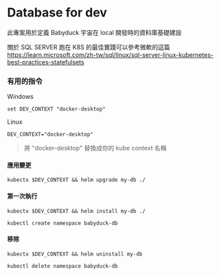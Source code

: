 # Database for dev
此專案用於定義 Babyduck 宇宙在 local 開發時的資料庫基礎建設

關於 SQL SERVER 跑在 K8S 的最佳實踐可以參考微軟的這篇
https://learn.microsoft.com/zh-tw/sql/linux/sql-server-linux-kubernetes-best-practices-statefulsets

### 有用的指令
Windows
```shell
set DEV_CONTEXT "docker-desktop"
```
Linux
```shell
DEV_CONTEXT="docker-desktop"
```
> 將 "docker-desktop" 替換成你的 kube context 名稱
#### 應用變更
```shell
kubectx $DEV_CONTEXT && helm upgrade my-db ./
```
#### 第一次執行
```shell
kubectx $DEV_CONTEXT && helm install my-db ./
```
```shell
kubectl create namespace babyduck-db
```
#### 移除
```shell
kubectx $DEV_CONTEXT && helm uninstall my-db
```
```shell
kubectl delete namespace babyduck-db
```
